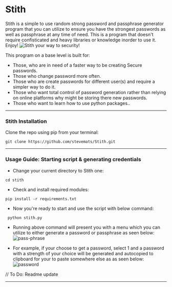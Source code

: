 # Stith
Stith is a simple to use random strong password and passphrase generator program that you can utilize to ensure you have the strongest passwords as well as passphrase at any time of need. This is a program that doesn't require confisticated and heavy libraries or knowledge inorder to use it. Enjoy!
![Stith your way to security!](https://user-images.githubusercontent.com/30528167/185744168-b9c1e7f8-bf5a-4e43-8be2-c5c5ca979350.png)

This program on a base level is built for:
  - Those, who are in need of a faster way to be creating Secure passwords.
  - Those who change password more often.
  - Those who are create passwords for different user(s) and require a simpler way to do it.
  - Those who want total control of password generation rather than relying on online platforms why might be storing there new passwords.
  - Those who want to learn how to use python packages..
---
### Stith Installation

Clone the repo using pip from your terminal:

  ```
  git clone https://github.com/stevemats/Stith.git
  ```

---
 ### Usage Guide: Starting script & generating credentials

  - Change your current directory to Stith one:
  ```
  cd stith
  ```
  - Check and install required modules:
  ```
  pip install -r requirements.txt
  ```

  - Now you're ready to start and use the script with below command:
  ```
   python stith.py 
  ```
  - Running above command will present you with a menu which you can utilize to either generate a password or passphrase as seen below:
  ![pass-phrase](https://user-images.githubusercontent.com/30528167/185741529-0bb6e0a3-644f-498b-bd8d-fd86d49a43b8.PNG)

  - For example, if your choose to get a password, select 1 and a password with a strength of your choice will be generated and autocopied to clipboard for your to paste somewhere else as as seen below:
 ![password](https://user-images.githubusercontent.com/30528167/185741674-e41d50b7-a6dc-41dc-b1a2-101011add481.PNG)

// To Do: Readme update
___
